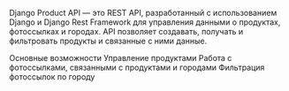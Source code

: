 Django Product API — это REST API, разработанный с использованием Django и Django Rest Framework для управления данными о продуктах, фотоссылках и городах. API позволяет создавать, получать и фильтровать продукты и связанные с ними данные.

Основные возможности
Управление продуктами
Работа с фотоссылками, связанными с продуктами и городами
Фильтрация фотоссылок по городу